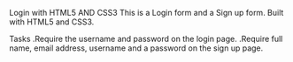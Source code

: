 Login with HTML5 AND CSS3
This is a Login form and a Sign up form.
Built with HTML5 and CSS3.


Tasks
.Require the username and password on the login page.
.Require full name, email address, username and a password on the sign up page.
